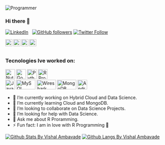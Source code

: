 ![Programmer](https://media.giphy.com/media/p4NLw3I4U0idi/giphy.gif)

### Hi there 👋
[![LinkedIn](https://img.shields.io/badge/Linkedin-Vishal%20Ambavade-blue)](https://www.linkedin.com/in/vishal-ambavade-10941812b/)
&nbsp;
[![GitHub followers](https://img.shields.io/github/followers/VishalAmbavade.svg?style=social&label=Follow&maxAge=2592000)](https://github.com/ghimireadarsh?tab=followers)
[![Twitter Follow](https://img.shields.io/twitter/follow/vishal_ambavade.svg?style=social)](https://twitter.com/vishal_ambavade)  

<a href="https://twitter.com/vishal_ambavade">
  <img align="left" alt="Vishal Ambavade | Twitter" width="22px" src="https://cdn.jsdelivr.net/npm/simple-icons@v3/icons/twitter.svg" />
</a>
<a href="https://www.linkedin.com/in/vishal-ambavade-10941812b">
  <img align="left" alt="Vishal's LinkdeIN" width="22px" src="https://cdn.jsdelivr.net/npm/simple-icons@v3/icons/linkedin.svg" />
</a>
<a href="https://www.instagram.com/_vishal_ambavade/">
  <img align="left" alt="Vishal's Instagram" width="22px" src="https://cdn.jsdelivr.net/npm/simple-icons@v3/icons/instagram.svg" />
</a>
<a href="https://stackoverflow.com/users/9611950/vishal-a">
  <img align="left" alt="Vishal's StackOverflow" width="22px" src="https://img.icons8.com/metro/26/000000/stackoverflow.png"/>
</a>
  </p>
<br>
<br>

<!--
**VishalAmbavade/VishalAmbavade** is a ✨ _special_ ✨ repository because its `README.md` (this file) appears on your GitHub profile.
Here are some ideas to get you started:-->

### Tecnologies Ive worked on:

<img src="https://img.icons8.com/color/48/000000/nutanix.png"
     width=30px
     height=30px
     alt="Nutanix"/>
<img src="https://img.icons8.com/color/48/000000/google-cloud-platform.png"
     width=30px
     height=30px
     alt="Google Cloud"/>
<img src="https://img.icons8.com/color/48/000000/python.png"
     width=30px
     height=30px
     alt="Python"/>
<img src="https://www.r-project.org/logo/Rlogo.svg"
     width=30px
     height=30px
     alt="R Programming"/>   
<img src="https://img.icons8.com/color/48/000000/java-coffee-cup-logo.png"
     width=30px
     height=30px
     alt="Java"/> 
<img src="https://www.mysql.com/common/logos/powered-by-mysql-167x86.png"
     width=60px
     height=30px
     alt="MySQL"/> 
<img src="https://upload.wikimedia.org/wikipedia/commons/b/b9/Wireshark_Logo.svg"
     width=60px
     height=30px
     alt="Wireshark"/>
 <img src="https://webassets.mongodb.com/_com_assets/cms/MongoDB_Logo_FullColorBlack_RGB-4td3yuxzjs.png"
     width=60px
     height=30px
     alt="MongoDB"/>
<img src="https://img.icons8.com/fluent/48/000000/android-os.png"
     width=30px
     height=30px
     alt="Android"/>      
     

- 🔭 I’m currently working on Hybrid Cloud and Data Science.
- 🌱 I’m currently learning Cloud and MongoDB.
- 👯 I’m looking to collaborate on Data Science Projects.
- 🤔 I’m looking for help with Data Science.
- 💬 Ask me about R Proramming.
- ⚡ Fun fact: I am in love with R Programming :heartbeat:
<!---- 📫 How to reach me:   
- 😄 Pronouns: ...-->

[![Github Stats By Vishal Ambavade](https://github-readme-stats.vercel.app/api?username=VishalAmbavade&hide=prs&show_icons=true&title_color=fff&icon_color=79ff97&text_color=9f9f9f&bg_color=151515&count_private=true)]()
[![Github Langs By Vishal Ambavade](https://github-readme-stats.vercel.app/api/top-langs/?username=VishalAmbavade&layout=compact&show_icons=true&title_color=fff&icon_color=79ff97&text_color=9f9f9f&bg_color=151515)]()

